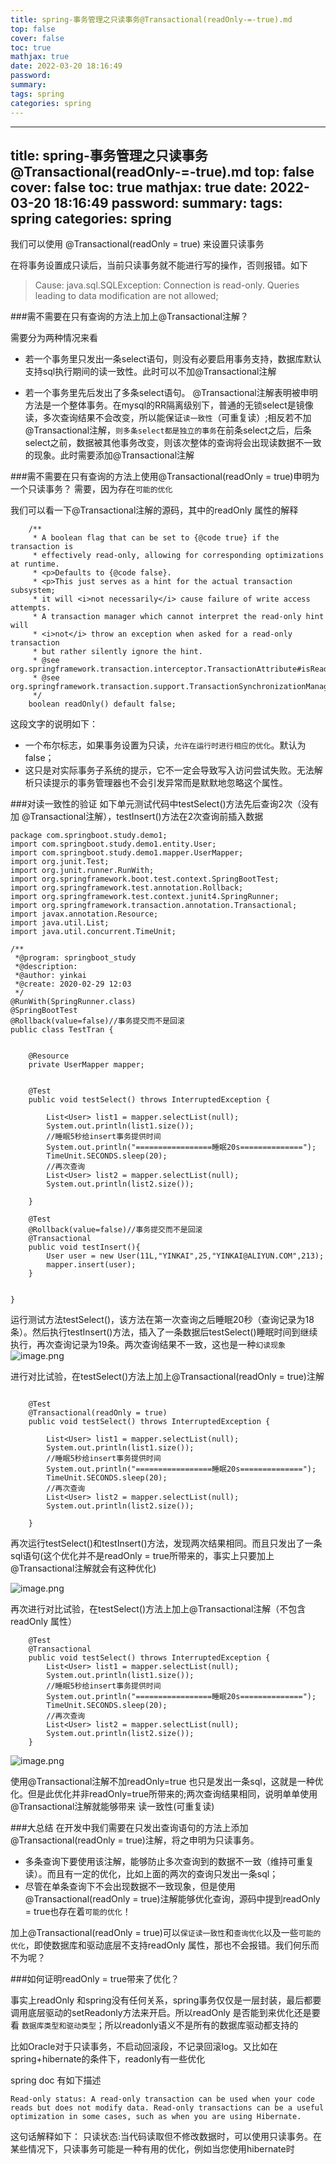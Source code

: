 ```yaml
---
title: spring-事务管理之只读事务@Transactional(readOnly-=-true).md
top: false
cover: false
toc: true
mathjax: true
date: 2022-03-20 18:16:49
password:
summary:
tags: spring
categories: spring
---
```

---
title: spring-事务管理之只读事务@Transactional(readOnly-=-true).md
top: false
cover: false
toc: true
mathjax: true
date: 2022-03-20 18:16:49
password:
summary:
tags: spring
categories: spring
---
我们可以使用 @Transactional(readOnly = true) 来设置只读事务

在将事务设置成只读后，当前只读事务就不能进行写的操作，否则报错。如下
> Cause: java.sql.SQLException: Connection is read-only. Queries leading to data modification are not allowed; 

###需不需要在只有查询的方法上加上@Transactional注解？

需要分为两种情况来看
- 若一个事务里只发出一条select语句，则没有必要启用事务支持，数据库默认支持sql执行期间的读一致性。此时可以不加@Transactional注解

- 若一个事务里先后发出了多条select语句。 @Transactional注解表明被申明方法是一个整体事务。在mysql的RR隔离级别下，普通的无锁select是镜像读，多次查询结果不会改变，所以能保证`读一致性`（可重复读）;相反若不加 @Transactional注解，`则多条select都是独立的事务`在前条select之后，后条select之前，数据被其他事务改变，则该次整体的查询将会出现读数据不一致的现象。此时需要添加@Transactional注解



###需不需要在只有查询的方法上使用@Transactional(readOnly = true)申明为一个只读事务？
需要，因为存在`可能的优化`

我们可以看一下@Transactional注解的源码，其中的readOnly 属性的解释
~~~
	/**
	 * A boolean flag that can be set to {@code true} if the transaction is
	 * effectively read-only, allowing for corresponding optimizations at runtime.
	 * <p>Defaults to {@code false}.
	 * <p>This just serves as a hint for the actual transaction subsystem;
	 * it will <i>not necessarily</i> cause failure of write access attempts.
	 * A transaction manager which cannot interpret the read-only hint will
	 * <i>not</i> throw an exception when asked for a read-only transaction
	 * but rather silently ignore the hint.
	 * @see org.springframework.transaction.interceptor.TransactionAttribute#isReadOnly()
	 * @see org.springframework.transaction.support.TransactionSynchronizationManager#isCurrentTransactionReadOnly()
	 */
	boolean readOnly() default false;
~~~
这段文字的说明如下：
- 一个布尔标志，如果事务设置为只读，`允许在运行时进行相应的优化`。默认为false；
- 这只是对实际事务子系统的提示，它不一定会导致写入访问尝试失败。无法解析只读提示的事务管理器也不会引发异常而是默默地忽略这个属性。

###对读一致性的验证
如下单元测试代码中testSelect()方法先后查询2次（没有加 @Transactional注解），testInsert()方法在2次查询前插入数据
~~~
package com.springboot.study.demo1;
import com.springboot.study.demo1.entity.User;
import com.springboot.study.demo1.mapper.UserMapper;
import org.junit.Test;
import org.junit.runner.RunWith;
import org.springframework.boot.test.context.SpringBootTest;
import org.springframework.test.annotation.Rollback;
import org.springframework.test.context.junit4.SpringRunner;
import org.springframework.transaction.annotation.Transactional;
import javax.annotation.Resource;
import java.util.List;
import java.util.concurrent.TimeUnit;

/**
 *@program: springboot_study
 *@description:
 *@author: yinkai
 *@create: 2020-02-29 12:03
 */
@RunWith(SpringRunner.class)
@SpringBootTest
@Rollback(value=false)//事务提交而不是回滚
public class TestTran {


    @Resource
    private UserMapper mapper;


    @Test
    public void testSelect() throws InterruptedException {

        List<User> list1 = mapper.selectList(null);
        System.out.println(list1.size());
        //睡眠5秒给insert事务提供时间
        System.out.println("=================睡眠20s==============");
        TimeUnit.SECONDS.sleep(20);
        //再次查询
        List<User> list2 = mapper.selectList(null);
        System.out.println(list2.size());

    }

    @Test
    @Rollback(value=false)//事务提交而不是回滚
    @Transactional
    public void testInsert(){
        User user = new User(11L,"YINKAI",25,"YINKAI@ALIYUN.COM",213);
        mapper.insert(user);
    }


}
~~~
运行测试方法testSelect()，该方法在第一次查询之后睡眠20秒（查询记录为18条）。然后执行testInsert()方法，插入了一条数据后testSelect()睡眠时间到继续执行，再次查询记录为19条。两次查询结果不一致，这也是一种`幻读现象`
![image.png](https://upload-images.jianshu.io/upload_images/13965490-af9a79bc2b973e7a.png?imageMogr2/auto-orient/strip%7CimageView2/2/w/1240)

进行对比试验，在testSelect()方法上加上@Transactional(readOnly = true)注解
~~~

    @Test
    @Transactional(readOnly = true)
    public void testSelect() throws InterruptedException {

        List<User> list1 = mapper.selectList(null);
        System.out.println(list1.size());
        //睡眠5秒给insert事务提供时间
        System.out.println("=================睡眠20s==============");
        TimeUnit.SECONDS.sleep(20);
        //再次查询
        List<User> list2 = mapper.selectList(null);
        System.out.println(list2.size());

    }
~~~
再次运行testSelect()和testInsert()方法，发现两次结果相同。而且只发出了一条sql语句(这个优化并不是readOnly = true所带来的，事实上只要加上@Transactional注解就会有这种优化)

![image.png](https://upload-images.jianshu.io/upload_images/13965490-f3c92e6caaa14201.png?imageMogr2/auto-orient/strip%7CimageView2/2/w/1240)


再次进行对比试验，在testSelect()方法上加上@Transactional注解（不包含readOnly 属性）
~~~
    @Test
    @Transactional
    public void testSelect() throws InterruptedException {
        List<User> list1 = mapper.selectList(null);
        System.out.println(list1.size());
        //睡眠5秒给insert事务提供时间
        System.out.println("=================睡眠20s==============");
        TimeUnit.SECONDS.sleep(20);
        //再次查询
        List<User> list2 = mapper.selectList(null);
        System.out.println(list2.size());
    }
~~~
![image.png](https://upload-images.jianshu.io/upload_images/13965490-47fc20ce603b6e3d.png?imageMogr2/auto-orient/strip%7CimageView2/2/w/1240)

使用@Transactional注解不加readOnly=true 也只是发出一条sql，这就是一种优化。但是此优化并非readOnly=true所带来的;两次查询结果相同，说明单单使用@Transactional注解就能够带来 读一致性(可重复读)







###大总结
在开发中我们需要在只发出查询语句的方法上添加@Transactional(readOnly = true)注解，将之申明为只读事务。

- 多条查询下要使用该注解，能够防止多次查询到的数据不一致（维持可重复读）。而且有一定的优化，比如上面的两次的查询只发出一条sql；
- 尽管在单条查询下不会出现数据不一致现象，但是使用@Transactional(readOnly = true)注解能够优化查询，源码中提到readOnly = true也存在着`可能的优化`！

加上@Transactional(readOnly = true)可以`保证读一致性`和`查询优化`以及一些`可能的优化`，即使数据库和驱动底层不支持readOnly 属性，那也不会报错。我们何乐而不为呢？


###如何证明readOnly = true带来了优化？

事实上readOnly 和spring没有任何关系，spring事务仅仅是一层封装，最后都要调用底层驱动的setReadonly方法来开启。所以readOnly 是否能到来优化还是要看 `数据库类型和驱动类型`；所以readonly语义不是所有的数据库驱动都支持的

比如Oracle对于只读事务，不启动回滚段，不记录回滚log。又比如在spring+hibernate的条件下，readonly有一些优化  

spring doc 有如下描述
~~~
Read-only status: A read-only transaction can be used when your code
reads but does not modify data. Read-only transactions can be a useful
optimization in some cases, such as when you are using Hibernate.
~~~
这句话解释如下：
只读状态:当代码读取但不修改数据时，可以使用只读事务。在某些情况下，只读事务可能是一种有用的优化，例如当您使用hibernate时


